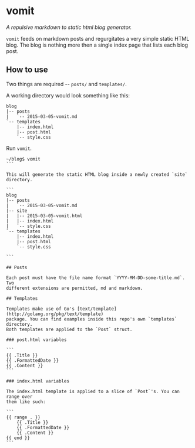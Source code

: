 # vomit

_A repulsive markdown to static html blog generator._

`vomit` feeds on markdown posts and regurgitates a very simple static HTML blog.
The blog is nothing more then a single index page that lists each blog post.

## How to use

Two things are required -- `posts/` and `templates/`.

A working directory would look something like this:

```
blog
|-- posts
|   `-- 2015-03-05-vomit.md
`-- templates
    |-- index.html
    |-- post.html
    `-- style.css
```

Run `vomit`.

````
~/blog$ vomit
```

This will generate the static HTML blog inside a newly created `site` directory.

```
blog
|-- posts
|   `-- 2015-03-05-vomit.md
|-- site
|   |-- 2015-03-05-vomit.html
|   |-- index.html
|   `-- style.css
`-- templates
    |-- index.html
    |-- post.html
    `-- style.css

```

## Posts

Each post must have the file name format `YYYY-MM-DD-some-title.md`. Two
different extensions are permitted, md and markdown.

## Templates

Templates make use of Go's [text/template](http://golang.org/pkg/text/template)
package. You can find examples inside this repo's own `templates` directory.
Both templates are applied to the `Post` struct.

### post.html variables

```
{{ .Title }}
{{ .FormattedDate }}
{{ .Content }}
```

### index.html variables

The index.html template is applied to a slice of `Post`'s. You can range over
them like such:

```
{{ range . }}
    {{ .Title }}
    {{ .FormattedDate }}
    {{ .Content }}
{{ end }}
```
